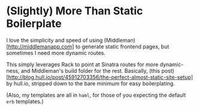 # (Slightly) More Than Static Boilerplate

I love the simplicity and speed of using
(Middleman)[http://middlemanapp.com] to generate static frontend pages,
but sometimes I need more dynamic routes.

This simply leverages Rack to point at Sinatra routes for more
dynamic-ness, and Middleman's build folder for the rest. Basically,
(this post)[http://blog.hull.io/post/45912703356/the-perfect-almost-static-site-setup]
by hull.io, stripped down to the bare minimum for easy boilerplating.

(Also, my templates are all in `haml`, for those of you expecting the
default `erb` templates.)
